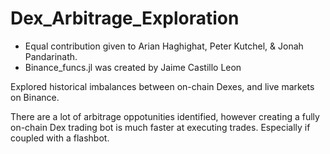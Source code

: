 # Dex_Arbitrage_Exploration
* Equal contribution given to Arian Haghighat, Peter Kutchel, & Jonah Pandarinath.
* Binance_funcs.jl was created by Jaime Castillo Leon

Explored historical imbalances between on-chain Dexes, and live markets on Binance.

There are a lot of arbitrage oppotunities identified, however creating a fully on-chain Dex trading bot is much faster at executing trades. Especially if coupled with a flashbot.
